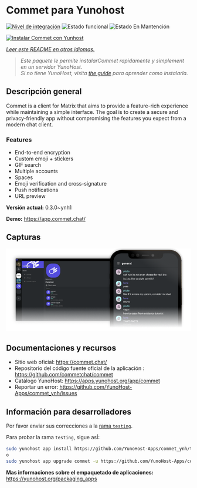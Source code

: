 <!--
Este archivo README esta generado automaticamente<https://github.com/YunoHost/apps/tree/master/tools/readme_generator>
No se debe editar a mano.
-->

# Commet para Yunohost

[![Nivel de integración](https://apps.yunohost.org/badge/integration/commet)](https://ci-apps.yunohost.org/ci/apps/commet/)
![Estado funcional](https://apps.yunohost.org/badge/state/commet)
![Estado En Mantención](https://apps.yunohost.org/badge/maintained/commet)

[![Instalar Commet con Yunhost](https://install-app.yunohost.org/install-with-yunohost.svg)](https://install-app.yunohost.org/?app=commet)

*[Leer este README en otros idiomas.](./ALL_README.md)*

> *Este paquete le permite instalarCommet rapidamente y simplement en un servidor YunoHost.*  
> *Si no tiene YunoHost, visita [the guide](https://yunohost.org/install) para aprender como instalarla.*

## Descripción general

Commet is a client for Matrix that aims to provide a feature-rich experience while maintaining a simple interface. The goal is to create a secure and privacy-friendly app without compromising the features you expect from a modern chat client.

### Features

- End-to-end encryption
- Custom emoji + stickers
- GIF search
- Multiple accounts
- Spaces
- Emoji verification and cross-signature
- Push notifications
- URL preview


**Versión actual:** 0.3.0~ynh1

**Demo:** <https://app.commet.chat/>

## Capturas

![Captura de Commet](./doc/screenshots/screenshot.png)

## Documentaciones y recursos

- Sitio web oficial: <https://commet.chat/>
- Repositorio del código fuente oficial de la aplicación : <https://github.com/commetchat/commet>
- Catálogo YunoHost: <https://apps.yunohost.org/app/commet>
- Reportar un error: <https://github.com/YunoHost-Apps/commet_ynh/issues>

## Información para desarrolladores

Por favor enviar sus correcciones a la [rama `testing`](https://github.com/YunoHost-Apps/commet_ynh/tree/testing).

Para probar la rama `testing`, sigue asÍ:

```bash
sudo yunohost app install https://github.com/YunoHost-Apps/commet_ynh/tree/testing --debug
o
sudo yunohost app upgrade commet -u https://github.com/YunoHost-Apps/commet_ynh/tree/testing --debug
```

**Mas informaciones sobre el empaquetado de aplicaciones:** <https://yunohost.org/packaging_apps>
